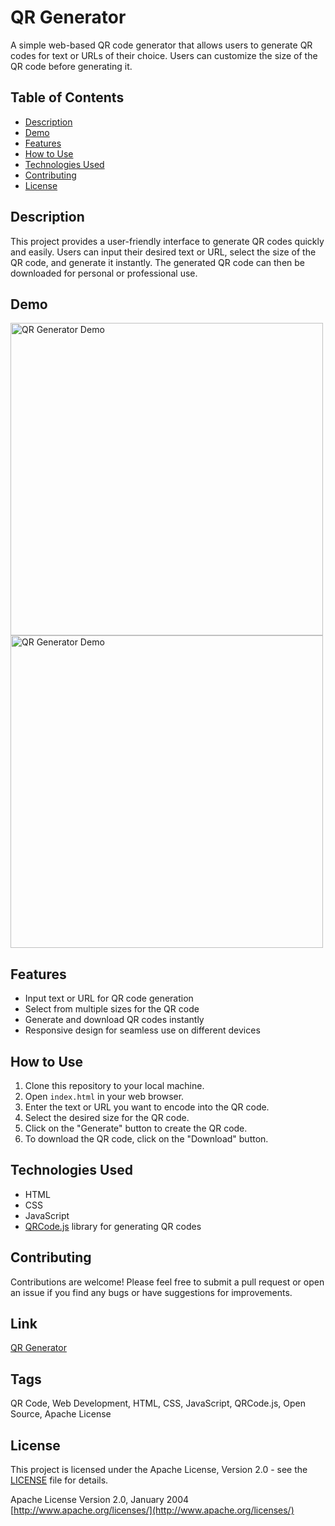 # QR Generator

A simple web-based QR code generator that allows users to generate QR codes for text or URLs of their choice. Users can customize the size of the QR code before generating it.

## Table of Contents

- [Description](#description)
- [Demo](#demo)
- [Features](#features)
- [How to Use](#how-to-use)
- [Technologies Used](#technologies-used)
- [Contributing](#contributing)
- [License](#license)

## Description

This project provides a user-friendly interface to generate QR codes quickly and easily. Users can input their desired text or URL, select the size of the QR code, and generate it instantly. The generated QR code can then be downloaded for personal or professional use.

## Demo

<img src = "https://github.com/ayusharyan143/QR-Generator/assets/141620322/15c02f98-da0e-4c92-a81a-ca8e0c5a813e" alt="QR Generator Demo" width="500">
<img src = "https://github.com/ayusharyan143/QR-Generator/assets/141620322/97d8db06-2194-40da-8731-eafe4c385f3f" alt="QR Generator Demo" width="500">

## Features

- Input text or URL for QR code generation
- Select from multiple sizes for the QR code
- Generate and download QR codes instantly
- Responsive design for seamless use on different devices

## How to Use

1. Clone this repository to your local machine.
2. Open `index.html` in your web browser.
3. Enter the text or URL you want to encode into the QR code.
4. Select the desired size for the QR code.
5. Click on the "Generate" button to create the QR code.
6. To download the QR code, click on the "Download" button.

## Technologies Used

- HTML
- CSS
- JavaScript
- [QRCode.js](https://github.com/davidshimjs/qrcodejs) library for generating QR codes

## Contributing

Contributions are welcome! Please feel free to submit a pull request or open an issue if you find any bugs or have suggestions for improvements.

## Link
[QR Generator](https://qrgeneratorbyayush.netlify.app/)

## Tags
QR Code, Web Development, HTML, CSS, JavaScript, QRCode.js, Open Source, Apache License


## License

This project is licensed under the Apache License, Version 2.0 - see the [LICENSE](LICENSE) file for details.

Apache License
Version 2.0, January 2004
[http://www.apache.org/licenses/](http://www.apache.org/licenses/)


